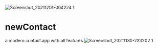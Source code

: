 ![Screenshot_20211201-004224 1](https://user-images.githubusercontent.com/92949159/144145712-70c6dea8-5d0f-443f-b5c2-cc1a079b56de.png)

# newContact
a modern contact app with all features
![Screenshot_20211130-223202 1](https://user-images.githubusercontent.com/92949159/144143996-cd65aece-05d7-4ef7-b192-83c337527a82.png)
